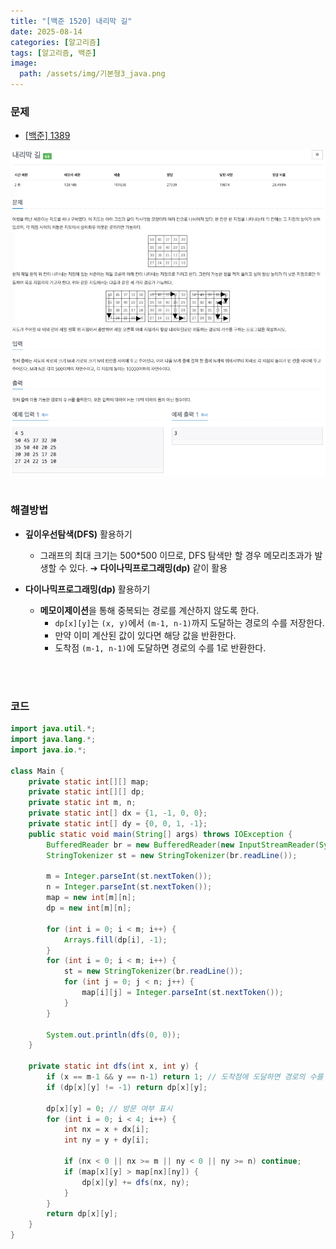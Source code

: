 ```yaml
---
title: "[백준 1520] 내리막 길"
date: 2025-08-14
categories: [알고리즘]
tags: [알고리즘, 백준]
image:
  path: /assets/img/기본형3_java.png
---
```


### 문제

- [[백준] 1389](https://www.acmicpc.net/problem/1520)

![img](/assets/img/algorithm/백준1520.png)
<br /><br />

### 해결방법
- **깊이우선탐색(DFS)** 활용하기
    - 그래프의 최대 크기는 500*500 이므로, DFS 탐색만 할 경우 메모리초과가 발생할 수 있다.
        ➔ **다이나믹프로그래밍(dp)** 같이 활용

- **다이나믹프로그래밍(dp)** 활용하기
  - **메모이제이션**을 통해 중복되는 경로를 계산하지 않도록 한다.
      - `dp[x][y]`는 `(x, y)`에서 `(m-1, n-1)`까지 도달하는 경로의 수를 저장한다.
      - 만약 이미 계산된 값이 있다면 해당 값을 반환한다.
      - 도착점 `(m-1, n-1)`에 도달하면 경로의 수를 1로 반환한다.

<br /><br />

### 코드

```java
import java.util.*;
import java.lang.*;
import java.io.*;

class Main {
    private static int[][] map;
    private static int[][] dp;
    private static int m, n;
    private static int[] dx = {1, -1, 0, 0};
    private static int[] dy = {0, 0, 1, -1};
    public static void main(String[] args) throws IOException {
        BufferedReader br = new BufferedReader(new InputStreamReader(System.in));
        StringTokenizer st = new StringTokenizer(br.readLine());

        m = Integer.parseInt(st.nextToken());
        n = Integer.parseInt(st.nextToken());
        map = new int[m][n];
        dp = new int[m][n];
        
        for (int i = 0; i < m; i++) {
            Arrays.fill(dp[i], -1);
        }
        for (int i = 0; i < m; i++) {
            st = new StringTokenizer(br.readLine());
            for (int j = 0; j < n; j++) {
                map[i][j] = Integer.parseInt(st.nextToken());
            }
        }
        
        System.out.println(dfs(0, 0));
    }

    private static int dfs(int x, int y) {
        if (x == m-1 && y == n-1) return 1; // 도착점에 도달하면 경로의 수를 1로 반환
        if (dp[x][y] != -1) return dp[x][y];

        dp[x][y] = 0; // 방문 여부 표시
        for (int i = 0; i < 4; i++) {
            int nx = x + dx[i];
            int ny = y + dy[i];

            if (nx < 0 || nx >= m || ny < 0 || ny >= n) continue;
            if (map[x][y] > map[nx][ny]) {
                dp[x][y] += dfs(nx, ny);
            }
        }
        return dp[x][y];
    }
}
```
